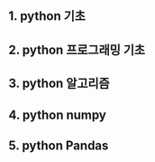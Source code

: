 ## 1. python 기초

## 2. python 프로그래밍 기초

## 3. python 알고리즘

## 4. python numpy

## 5. python Pandas

